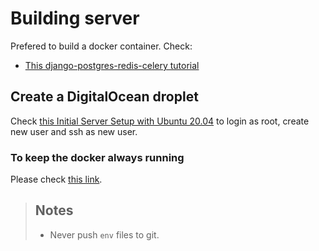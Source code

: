 # Building server

Prefered to build a docker container.
Check:

- [This django-postgres-redis-celery tutorial](https://soshace.com/dockerizing-django-with-postgres-redis-and-celery/)

## Create a DigitalOcean droplet

Check [this Initial Server Setup with Ubuntu 20.04](https://www.digitalocean.com/community/tutorials/initial-server-setup-with-ubuntu-20-04) to login as root, create new user and ssh as new user.

### To keep the docker always running

Please check [this link](https://stackoverflow.com/a/53569049/5970596).

> ## Notes
>
> - Never push `env` files to git.
